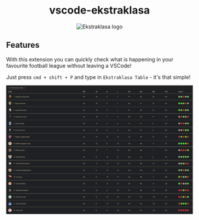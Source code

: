 
<div align="center">
  <h1>vscode-ekstraklasa</h1>
  <img alt="Ekstraklasa logo" src="https://github.com/kraleppa/vscode-ekstraklasa/blob/main/assets/logo.png">
</div>


## Features

With this extension you can quickly check what is happening in your favourite football league without leaving a VSCode!

Just press `cmd + shift + P` and type in `Ekstraklasa Table` - it's that simple!

<img width="1150" alt="Demo" src="https://github.com/kraleppa/vscode-ekstraklasa/blob/main/assets/preview.png">
